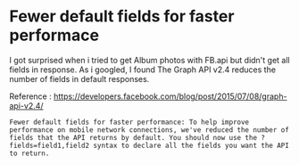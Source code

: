 # Fewer default fields for faster performace

I got surprised when i tried to get Album photos with FB.api but didn't get all fields in response. As i googled, I found The Graph API v2.4 reduces the number of fields in default responses.

Reference : https://developers.facebook.com/blog/post/2015/07/08/graph-api-v2.4/

```
Fewer default fields for faster performance: To help improve performance on mobile network connections, we've reduced the number of fields that the API returns by default. You should now use the ?fields=field1,field2 syntax to declare all the fields you want the API to return.
```
